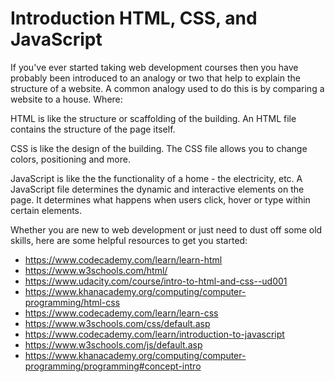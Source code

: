 # Introduction HTML, CSS, and JavaScript

If you've ever started taking web development courses then you have probably been introduced to an analogy or two that help to explain the structure of a website. A common analogy used to do this is by comparing a website to a house. Where: 

HTML is like the structure or scaffolding of the building. An HTML file contains the structure of the page itself. 

CSS is like the design of the building. The CSS file allows you to change colors, positioning and more. 

JavaScript is like the the functionality of a home - the electricity, etc. A JavaScript file determines the dynamic and interactive elements on the page. It determines what happens when users click, hover or type within certain elements. 

Whether you are new to web development or just need to dust off some old skills, here are some helpful resources to get you started:

- https://www.codecademy.com/learn/learn-html
- https://www.w3schools.com/html/
- https://www.udacity.com/course/intro-to-html-and-css--ud001
- https://www.khanacademy.org/computing/computer-programming/html-css
- https://www.codecademy.com/learn/learn-css
- https://www.w3schools.com/css/default.asp
- https://www.codecademy.com/learn/introduction-to-javascript
- https://www.w3schools.com/js/default.asp
- https://www.khanacademy.org/computing/computer-programming/programming#concept-intro
